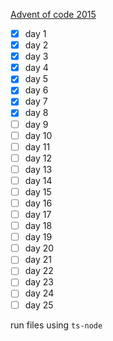 [Advent of code 2015](https://adventofcode.com/2015)

-   [x] day 1
-   [x] day 2
-   [x] day 3
-   [x] day 4
-   [x] day 5
-   [x] day 6
-   [x] day 7
-   [x] day 8
-   [ ] day 9
-   [ ] day 10
-   [ ] day 11
-   [ ] day 12
-   [ ] day 13
-   [ ] day 14
-   [ ] day 15
-   [ ] day 16
-   [ ] day 17
-   [ ] day 18
-   [ ] day 19
-   [ ] day 20
-   [ ] day 21
-   [ ] day 22
-   [ ] day 23
-   [ ] day 24
-   [ ] day 25

run files using `ts-node`
